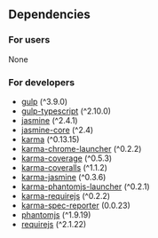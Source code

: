 ## Dependencies
### For users
None

### For developers
* [gulp](https://www.npmjs.com/package/gulp) (^3.9.0)
* [gulp-typescript](https://www.npmjs.com/package/gulp-typescript) (^2.10.0)
* [jasmine](https://www.npmjs.com/package/jasmine) (^2.4.1)
* [jasmine-core](https://www.npmjs.com/package/jasmine-core) (^2.4)
* [karma](https://www.npmjs.com/package/karma) (^0.13.15)
* [karma-chrome-launcher](https://www.npmjs.com/package/karma-chrome-launcher) (^0.2.2)
* [karma-coverage](https://www.npmjs.com/package/karma-coverage) (^0.5.3)
* [karma-coveralls](https://www.npmjs.com/package/karma-coveralls) (^1.1.2)
* [karma-jasmine](https://www.npmjs.com/package/karma-jasmine) (^0.3.6)
* [karma-phantomjs-launcher](https://www.npmjs.com/package/karma-phantomjs-launcher) (^0.2.1)
* [karma-requirejs](https://www.npmjs.com/package/karma-requirejs) (^0.2.2)
* [karma-spec-reporter](https://www.npmjs.com/package/karma-spec-reporter) (0.0.23)
* [phantomjs](https://www.npmjs.com/package/phantomjs) (^1.9.19)
* [requirejs](https://www.npmjs.com/package/requirejs) (^2.1.22)

